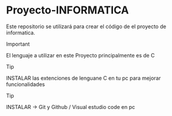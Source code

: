 # Proyecto-INFORMATICA
Este repositorio se utilizará para crear el código de el proyecto de informatica.


> [!IMPORTANT]
> El lenguaje a utilizar en este Proyecto principalmente es de C

> [!TIP] 
> INSTALAR las extenciones de lenguane C en tu pc para mejorar funcionalidades

> [!TIP]
> INSTALAR -> Git y Github / Visual estudio code en pc

